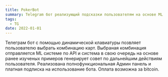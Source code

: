 ```yaml
---
title: PokerBot
summary: Telegram бот реализующий подсказки пользователям на основе ML модели.
tags:
  - TG
date: 2022-01-01 
---
```

Телеграм бот с помощью динамической клавиатуры позвляет пользователю выбрать комбинацию карт.
Выбраная комбинация отправляется ML системе по API и система в свою очередь на основе ранее изученых примеров генерирует совет по дальнейшим действиям пользователя.
Реализована полнофункциональная Админ панель и платная подписка на использование бота. Оплата возможна за bitcoin.
